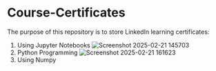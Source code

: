 # Course-Certificates
The purpose of this repository is to store LinkedIn learning certificates:
1. Using Jupyter Notebooks
  ![Screenshot 2025-02-21 145703](https://github.com/user-attachments/assets/4fc380a1-a217-4fdb-b282-fad15d2aea8f)
2. Python Programming
   ![Screenshot 2025-02-21 161623](https://github.com/user-attachments/assets/597cc71c-fc3e-467c-af9e-35000aacbd48)
3. Using Numpy
